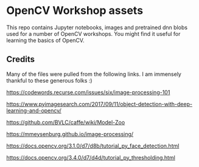 # OpenCV Workshop assets  
This repo contains Jupyter notebooks, images and pretrained dnn blobs used for a number of OpenCV workshops. You might find it useful for learning the basics of OpenCV.  

## Credits
Many of the files were pulled from the following links. I am immensely thankful to these generous folks :)   

https://codewords.recurse.com/issues/six/image-processing-101  

https://www.pyimagesearch.com/2017/09/11/object-detection-with-deep-learning-and-opencv/  

https://github.com/BVLC/caffe/wiki/Model-Zoo  

https://mmeysenburg.github.io/image-processing/  

https://docs.opencv.org/3.1.0/d7/d8b/tutorial_py_face_detection.html  

https://docs.opencv.org/3.4.0/d7/d4d/tutorial_py_thresholding.html  
